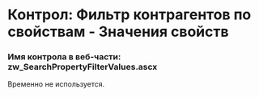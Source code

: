 ﻿---
description: 2.4.9.1
---
# Контрол: Фильтр контрагентов по свойствам - Значения свойств
### Имя контрола в веб-части: zw_SearchPropertyFilterValues.ascx
Временно не используется.
